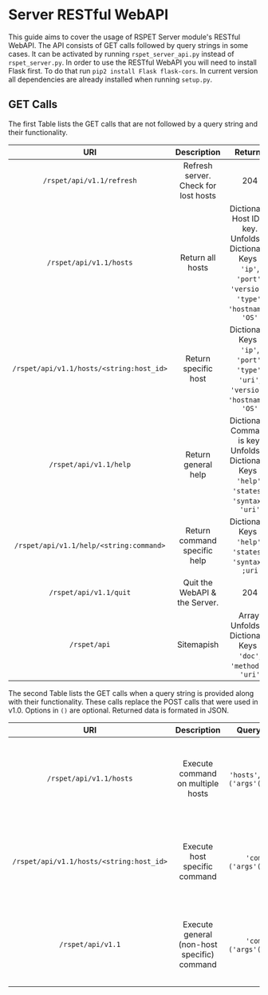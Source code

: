 # Server RESTful WebAPI

This guide aims to cover the usage of RSPET Server module's RESTful WebAPI. The
API consists of GET calls followed by query strings in some cases. It can be
activated by running `rspet_server_api.py` instead of `rspet_server.py`. In order
to use the  RESTful WebAPI you will need to install Flask first. To do that run
`pip2 install Flask flask-cors`. In current version all dependencies are already
installed when running `setup.py`.

## GET Calls

The first Table lists the GET calls that are not followed by a query string and their
functionality.

| URI | Description | Returns |
|:-------------:|:-------------:|:-------------:|
| `/rspet/api/v1.1/refresh` | Refresh server. Check for lost hosts | 204 |
| `/rspet/api/v1.1/hosts`   | Return all hosts | Dictionary. Host ID is key. Unfolds to Dictionary. Keys : `'ip'`, `'port'`, `'version'`, `'type'`, `'hostname'`, `'OS'` |
| `/rspet/api/v1.1/hosts/<string:host_id>` | Return specific host | Dictionary. Keys : `'ip'`, `'port'`, `'type'`, `'uri'`, `'version'`, `'hostname'`, `'OS'` |
| `/rspet/api/v1.1/help` | Return general help | Dictionary. Command is key. Unfolds to Dictionary. Keys : `'help'`, `'states'`, `'syntax'`, `'uri'`|
| `/rspet/api/v1.1/help/<string:command>` | Return command specific help | Dictionary. Keys : `'help'`, `'states'`,  `'syntax'`, `;uri` |
| `/rspet/api/v1.1/quit` | Quit the WebAPI & the Server. | 204 |
| `/rspet/api` | Sitemapish | Array. Unfolds to Dictionary. Keys : `'doc'`, `'methods'`, `'uri'` |


The second Table lists the GET calls when a query string is provided along with their functionality.
These calls replace the POST calls that were used in v1.0. Options in `()` are optional. Returned data
is formated in JSON.

| URI | Description | Query Options | Returns |
|:-------------:|:-------------:|:-------------:|:-------------:|
| `/rspet/api/v1.1/hosts` | Execute command on multiple hosts | `'hosts'`, `'command'`, `('args'(multiple))` | JSON : [Dictionary. Keys : `'transition'`, `'code'`, `'string'`]. HTTP : [200/400/404] |
| `/rspet/api/v1.1/hosts/<string:host_id>` | Execute host specific command | `'command'`, `('args'(multiple))` | JSON : [Dictionary. Keys : `'transition'`, `'code'`, `'string'`]. HTTP : [200/400/404] |
| `/rspet/api/v1.1` | Execute general (non-host specific) command | `'command'`, `('args'(multiple))` | JSON : [Dictionary. Keys : `'transition'`, `'code'`, `'string'`]. HTTP : [200/400/404] |
